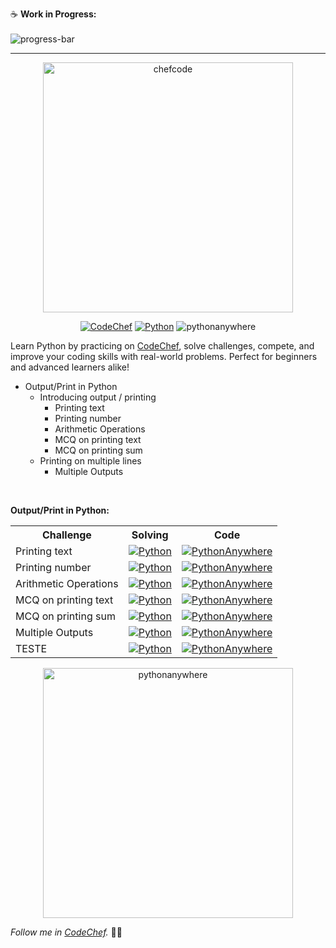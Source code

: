 :coffee: **Work in Progress:**  
</br>
![progress-bar](https://geps.dev/progress/3?dangerColor=800000&warningColor=ff9900&successColor=006600)

---

<div align="center">
<img src="https://cdn.codechef.com/images/cc-logo.svg" alt="chefcode" width="400px">
</div>

<div align="center"> 

[![CodeChef](https://img.shields.io/badge/CodeChef-5B4638?style=for-the-badge&logo=codechef&logoColor=white&link=https://www.codechef.com/users/tower_boat_88)](https://www.codechef.com/users/tower_boat_88) [![Python](https://img.shields.io/badge/Python-3776AB?style=for-the-badge&logo=Python&logoColor=white&link=https://www.codechef.com/users/tower_boat_88)](https://www.codechef.com/users/tower_boat_88) ![pythonanywhere](https://img.shields.io/badge/pythonanywhere-1D9FD7?style=for-the-badge&logo=pythonanywhere&logoColor=white&link=https://www.pythonanywhere.com/user/mayannaoliveira/shares/2cd36b2f71124c0c85472b136633eb0d/)

</div>


Learn Python by practicing on [CodeChef](https://www.codechef.com/users/tower_boat_88), solve challenges, compete, and improve your coding skills with real-world problems. Perfect for beginners and advanced learners alike!

<!-- CODECHEF -->
- Output/Print in Python
  - Introducing output / printing
    - Printing text
    - Printing number
    - Arithmetic Operations
    - MCQ on printing text
    - MCQ on printing sum
  - Printing on multiple lines
    - Multiple Outputs

<!-- Output/Print in Python -->
</br>
<table>
<tr>
<p align="left"><b>Output/Print in Python:</b></p>
<th>Challenge</th>
<th>Solving</th>
<th>Code</th>
</tr>
<tr>
<!-- Fim da Linha -->
<!-- Início da Linha -->
<td>Printing text</td>
<td>
<a href="/output-print-python/printing-text.md">
<img src="https://img.shields.io/badge/Python-3776AB.svg?style=flat&logo=Python&logoColor=white" alt="Python"></a>
</td>
<td>
<a href="/output-print-python/output-print-python.py">
<img src="https://img.shields.io/badge/PythonAnywhere-1D9FD7.svg?style=flat&logo=PythonAnywhere&logoColor=white" alt="PythonAnywhere"></a>
</td>
</tr>
<!-- Fim da Linha -->
<!-- Início da Linha -->
<tr>
<td>Printing number</td>
<td>
<a href="/introduction/printing-number.md">
<img src="https://img.shields.io/badge/Python-3776AB.svg?style=flat&logo=Python&logoColor=white" alt="Python"></a>
</td>
<td>
<a href="/output-print-python/output-print-python.py">
<img src="https://img.shields.io/badge/PythonAnywhere-1D9FD7.svg?style=flat&logo=PythonAnywhere&logoColor=white" alt="PythonAnywhere"></a>
</td>
</tr>
<!-- Fim da Linha -->
<!-- Início da Linha -->
<tr>
<td>Arithmetic Operations</td>
<td>
<a href="/introduction/arithmetic-operations.md">
<img src="https://img.shields.io/badge/Python-3776AB.svg?style=flat&logo=Python&logoColor=white" alt="Python"></a>
</td>
<td>
<a href="/output-print-python/output-print-python.py">
<img src="https://img.shields.io/badge/PythonAnywhere-1D9FD7.svg?style=flat&logo=PythonAnywhere&logoColor=white" alt="PythonAnywhere"></a>
</td>
</tr>
<!-- Fim da Linha -->
<!-- Início da Linha -->
<tr>
<td>MCQ on printing text</td>
<td>
<a href="/introduction/mcq-printing-text.md">
<img src="https://img.shields.io/badge/Python-3776AB.svg?style=flat&logo=Python&logoColor=white" alt="Python"></a>
</td>
<td>
<a href="/output-print-python/output-print-python.py">
<img src="https://img.shields.io/badge/PythonAnywhere-1D9FD7.svg?style=flat&logo=PythonAnywhere&logoColor=white" alt="PythonAnywhere"></a>
</td>
</tr>
<!-- Fim da Linha -->
<!-- Início da Linha -->
<tr>
<td>MCQ on printing sum</td>
<td>
<a href="/introduction/mcq-printing-sum.md">
<img src="https://img.shields.io/badge/Python-3776AB.svg?style=flat&logo=Python&logoColor=white" alt="Python"></a>
</td>
<td>
<a href="/output-print-python/output-print-python.py">
<img src="https://img.shields.io/badge/PythonAnywhere-1D9FD7.svg?style=flat&logo=PythonAnywhere&logoColor=white" alt="PythonAnywhere"></a>
</td>
</tr>
<!-- Fim da Linha --> 
<!-- Início da Linha -->
<tr>
<td>Multiple Outputs</td>
<td>
<a href="/output-print-python/multiple-outputs.md">
<img src="https://img.shields.io/badge/Python-3776AB.svg?style=flat&logo=Python&logoColor=white" alt="Python"></a>
</td>
<td>
<a href="">
<img src="https://img.shields.io/badge/PythonAnywhere-1D9FD7.svg?style=flat&logo=PythonAnywhere&logoColor=white" alt="PythonAnywhere"></a>
</td>
</tr>
<!-- Fim da Linha -->
<!-- Início da Linha -->
<tr>
<td>TESTE</td>
<td>
<a href="">
<img src="https://img.shields.io/badge/Python-3776AB.svg?style=flat&logo=Python&logoColor=white" alt="Python"></a>
</td>
<td>
<a href="">
<img src="https://img.shields.io/badge/PythonAnywhere-1D9FD7.svg?style=flat&logo=PythonAnywhere&logoColor=white" alt="PythonAnywhere"></a>
</td>
</tr>
<!-- Fim da Linha -->
</table>



<!-- NEW-TABLE -->
<!-- </br>
<table>
<tr>
<p align="left"><b>NEW-TABLE:</b></p>
<th>Challenge</th>
<th>Solving</th>
<th>Code</th>
</tr>
<tr> -->
<!-- Início da Linha -->
<!-- <tr>
<td>TESTE</td>
<td>
<a href="">
<img src="https://img.shields.io/badge/Python-3776AB.svg?style=flat&logo=Python&logoColor=white" alt="Python"></a>
</td>
<td>
<a href="">
<img src="https://img.shields.io/badge/PythonAnywhere-1D9FD7.svg?style=flat&logo=PythonAnywhere&logoColor=white" alt="PythonAnywhere"></a>
</td>
</tr> -->
<!-- Fim da Linha -->
<!-- Início da Linha -->
<!-- <tr>
<td>TESTE</td>
<td>
<a href="">
<img src="https://img.shields.io/badge/Python-3776AB.svg?style=flat&logo=Python&logoColor=white" alt="Python"></a>
</td>
<td>
<a href="">
<img src="https://img.shields.io/badge/PythonAnywhere-1D9FD7.svg?style=flat&logo=PythonAnywhere&logoColor=white" alt="PythonAnywhere"></a>
</td>
</tr> -->
<!-- Fim da Linha -->
<!-- Início da Linha -->
<!-- <tr>
<td>TESTE</td>
<td>
<a href="">
<img src="https://img.shields.io/badge/Python-3776AB.svg?style=flat&logo=Python&logoColor=white" alt="Python"></a>
</td>
<td>
<a href="">
<img src="https://img.shields.io/badge/PythonAnywhere-1D9FD7.svg?style=flat&logo=PythonAnywhere&logoColor=white" alt="PythonAnywhere"></a>
</td>
</tr> -->
<!-- Fim da Linha -->
<!-- </table>  -->



<div align="center">
<a href="https://www.pythonanywhere.com/user/mayannaoliveira">
<img src="https://www.pythonanywhere.com/static/anywhere/images/PA-logo.svg" alt="pythonanywhere" width="400px">
<a>
</div>

_Follow me in [CodeChef](https://www.codechef.com/users/tower_boat_88)._ :cook: